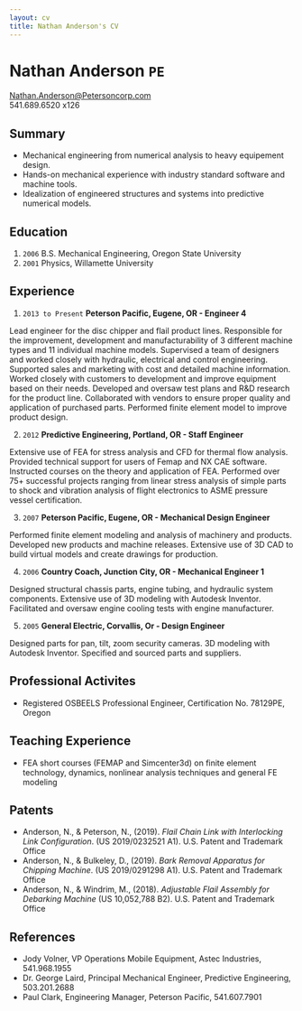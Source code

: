 ```yaml
---
layout: cv
title: Nathan Anderson's CV
---
```

# Nathan Anderson `PE`

Nathan.Anderson@Petersoncorp.com  
541.689.6520 x126

## Summary

- Mechanical engineering from numerical analysis to heavy equipement design.
- Hands-on mechanical experience with industry standard software and machine tools.
- Idealization of engineered structures and systems into predictive numerical models.

## Education

1. `2006` B.S. Mechanical Engineering, Oregon State University
2. `2001` Physics, Willamette University

## Experience

1. `2013 to Present`  **Peterson Pacific, Eugene, OR - Engineer 4**  

 Lead engineer for the disc chipper and flail product lines.  Responsible for the improvement, development and manufacturability of 3 different machine types and 11 individual machine models.  Supervised a team of designers and worked closely with hydraulic, electrical and control engineering.  Supported sales and marketing with cost and detailed machine information.  Worked closely with customers to development and improve equipment based on their needs.  Developed and oversaw test plans and R&D research for the product line.  Collaborated with vendors to ensure proper quality and application of purchased parts.  Performed finite element model to improve product design.
  
2. `2012`  **Predictive Engineering, Portland, OR - Staff Engineer**  

 Extensive use of FEA for stress analysis and CFD for thermal flow analysis.  Provided technical support for users of Femap and NX CAE software.  Instructed courses on the theory and application of FEA.  Performed over 75+ successful projects ranging from linear stress analysis of simple parts to shock and vibration analysis of flight electronics to ASME pressure vessel certification.

3. `2007`  **Peterson Pacific, Eugene, OR - Mechanical Design Engineer**  

 Performed finite element modeling and analysis of machinery and products.  Developed new products and machine releases.  Extensive use of 3D CAD to build virtual models and create drawings for production.

4. `2006`  **Country Coach, Junction City, OR - Mechanical Engineer 1**  

 Designed structural chassis parts, engine tubing, and hydraulic system components.  Extensive use of 3D modeling with Autodesk Inventor. Facilitated and oversaw engine cooling tests with engine manufacturer.
  
5. `2005`  **General Electric, Corvallis, Or - Design Engineer**  

 Designed parts for pan, tilt, zoom security cameras.  3D modeling with Autodesk Inventor.  Specified and sourced parts and suppliers.

## Professional Activites

- Registered OSBEELS Professional Engineer, Certification No. 78129PE, Oregon

## Teaching Experience

- FEA short courses (FEMAP and Simcenter3d) on finite element technology, dynamics, nonlinear analysis techniques and general FE modeling

## Patents

- Anderson, N., & Peterson, N., (2019). *Flail Chain Link with Interlocking Link Configuration*. (US 2019/0232521 A1). U.S. Patent and Trademark Office
- Anderson, N., & Bulkeley, D., (2019). *Bark Removal Apparatus for Chipping Machine*. (US 2019/0291298 A1). U.S. Patent and Trademark Office
- Anderson, N., & Windrim, M., (2018). *Adjustable Flail Assembly for Debarking Machine* (US 10,052,788 B2). U.S. Patent and Trademark Office

## References

- Jody Volner, VP Operations Mobile Equipment, Astec Industries, 541.968.1955
- Dr. George Laird, Principal Mechanical Engineer, Predictive Engineering, 503.201.2688
- Paul Clark, Engineering Manager, Peterson Pacific, 541.607.7901
